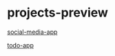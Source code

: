 # projects-preview

<a href="https://github.com/fufic123/projects-preview/tree/main/social-media-app">social-media-app</a>

<a href="https://github.com/fufic123/projects-preview/tree/main/todo-app">todo-app</a>


